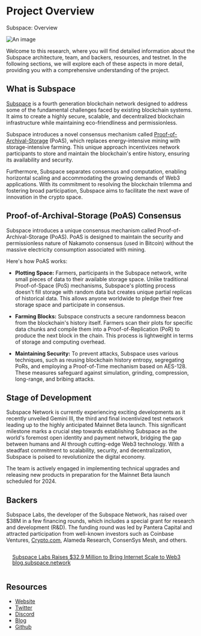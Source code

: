 # Project Overview

Subspace: Overview

![An image](/subspace-project-overview-hero.svg)

Welcome to this research, where you will find detailed information about the Subspace architecture, team, and backers, resources, and testnet. In the following sections, we will explore each of these aspects in more detail, providing you with a comprehensive understanding of the project.

## What is Subspace
[Subspace](https://subspace.network/) is a fourth generation blockchain network designed to address some of the fundamental challenges faced by existing blockchain systems. It aims to create a highly secure, scalable, and decentralized blockchain infrastructure while maintaining eco-friendliness and permissionless.

Subspace introduces a novel consensus mechanism called [Proof-of-Archival-Storage](https://subspace.network/technology) (PoAS), which replaces energy-intensive mining with storage-intensive farming. This unique approach incentivizes network participants to store and maintain the blockchain's entire history, ensuring its availability and security.

Furthermore, Subspace separates consensus and computation, enabling horizontal scaling and accommodating the growing demands of Web3 applications. With its commitment to resolving the blockchain trilemma and fostering broad participation, Subspace aims to facilitate the next wave of innovation in the crypto space.

## Proof-of-Archival-Storage (PoAS) Consensus
Subspace introduces a unique consensus mechanism called Proof-of-Archival-Storage (PoAS). PoAS is designed to maintain the security and permissionless nature of Nakamoto consensus (used in Bitcoin) without the massive electricity consumption associated with mining.

Here's how PoAS works:

* **Plotting Space:** Farmers, participants in the Subspace network, write small pieces of data to their available storage space. Unlike traditional Proof-of-Space (PoS) mechanisms, Subspace's plotting process doesn't fill storage with random data but creates unique partial replicas of historical data. This allows anyone worldwide to pledge their free storage space and participate in consensus.

* **Farming Blocks:** Subspace constructs a secure randomness beacon from the blockchain's history itself. Farmers scan their plots for specific data chunks and compile them into a Proof-of-Replication (PoR) to produce the next block in the chain. This process is lightweight in terms of storage and computing overhead.

* **Maintaining Security:** To prevent attacks, Subspace uses various techniques, such as reusing blockchain history entropy, segregating PoRs, and employing a Proof-of-Time mechanism based on AES-128. These measures safeguard against simulation, grinding, compression, long-range, and bribing attacks.

## Stage of Development
Subspace Network is currently experiencing exciting developments as it recently unveiled Gemini III, the third and final incentivized test network leading up to the highly anticipated Mainnet Beta launch. This significant milestone marks a crucial step towards establishing Subspace as the world's foremost open identity and payment network, bridging the gap between humans and AI through cutting-edge Web3 technology. With a steadfast commitment to scalability, security, and decentralization, Subspace is poised to revolutionize the digital economy. 

The team is actively engaged in implementing technical upgrades and releasing new products in preparation for the Mainnet Beta launch scheduled for 2024.

## Backers
Subspace Labs, the developer of the Subspace Network, has raised over $38M in a few financing rounds, which includes a special grant for research and development (R&D). The funding round was led by Pantera Capital and attracted participation from well-known investors such as Coinbase Ventures, [Crypto.com](http://crypto.com/), Alameda Research, ConsenSys Mesh, and others.

<a class="external-link" href="https://blog.subspace.network/subspace-labs-raises-32-9-million-to-bring-internet-scale-to-web3-b0fdd4dffe7e">
    <div style="display: flex; flex-direction: column; align-items: left; margin-left: 1rem;">
        <p>Subspace Labs Raises $32.9 Million to Bring Internet Scale to Web3</p>
        <p style="margin-top: -1rem;">blog.subspace.network</p>
    </div>
</a>

## Resources

* [Website](https://subspace.network/)
* [Twitter](https://twitter.com/NetworkSubspace)
* [Discord](https://discord.com/invite/subspace-network)
* [Blog](https://blog.subspace.network/)
* [Github](https://github.com/subspace)
